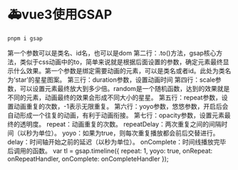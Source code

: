 # 🚑vue3使用GSAP

```bash
pnpm i gsap
```


第一个参数可以是类名、id名，也可以是dom
第二行：.to()方法，gsap核心方法，类似于css动画中的to，简单来说就是根据后面设置的参数，确定元素最终显示什么效果。第一个参数是绑定需要动画的元素，可以是类名或者id。此处为类名为‘star’的星星图案。
第三行：duration参数，设置动画时间
第四行：scale参数，可以设置元素最终放大到多少倍。random是一个随机函数，达到的效果就是不同的元素，动画最终的效果会形成不同大小的星星。
第五行：repeat参数，设置动画重复的次数，-1表示无限重复。
第六行：yoyo参数，悠悠参数，开启后会自动形成一个往复的动画，有利于动画衔接。
第七行：opacity参数，设置元素最终的透明度。
repeat：动画重复的次数。
repeatDelay：两次重复之间的间隔时间（以秒为单位）。
yoyo：如果为true，则每次重复播放都会前后交替进行。
delay：时间轴开始之前的延迟（以秒为单位）。
onComplete：时间线播放完毕后调用的函数。
var tl = gsap.timeline({
  repeat: 1, 
  yoyo: true, 
  onRepeat: onRepeatHandler,
  onComplete: onCompleteHandler
});
